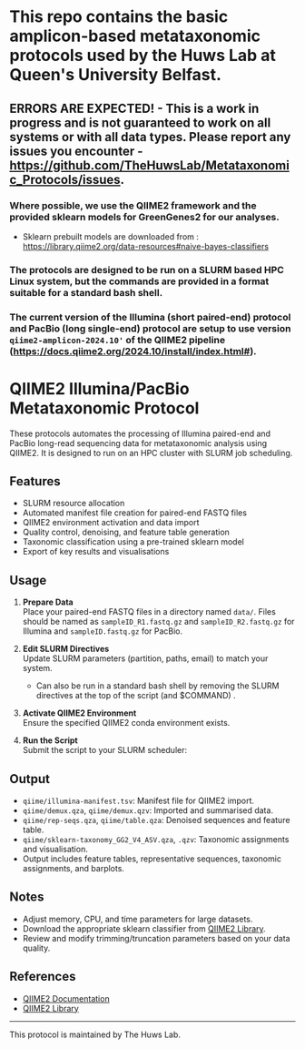 # This repo contains the basic amplicon-based metataxonomic protocols used by the Huws Lab at Queen's University Belfast.

## ERRORS ARE EXPECTED!  - This is a work in progress and is not guaranteed to work on all systems or with all data types. Please report any issues you encounter - https://github.com/TheHuwsLab/Metataxonomic_Protocols/issues.

### Where possible, we use the QIIME2 framework and the provided sklearn models for GreenGenes2 for our analyses.
* Sklearn prebuilt models are downloaded from : https://library.qiime2.org/data-resources#naive-bayes-classifiers

### The protocols are designed to be run on a SLURM based HPC Linux system, but the commands are provided in a format suitable for a standard bash shell.

### The current version of the Illumina (short paired-end) protocol and PacBio (long single-end) protocol are setup to use version `qiime2-amplicon-2024.10'` of the QIIME2 pipeline (https://docs.qiime2.org/2024.10/install/index.html#).

# QIIME2 Illumina/PacBio Metataxonomic Protocol

These protocols automates the processing of Illumina paired-end and PacBio long-read sequencing data for metataxonomic analysis using QIIME2. It is designed to run on an HPC cluster with SLURM job scheduling.

## Features

- SLURM resource allocation 
- Automated manifest file creation for paired-end FASTQ files
- QIIME2 environment activation and data import
- Quality control, denoising, and feature table generation
- Taxonomic classification using a pre-trained sklearn model
- Export of key results and visualisations

## Usage

1. **Prepare Data**  
   Place your paired-end FASTQ files in a directory named `data/`. Files should be named as `sampleID_R1.fastq.gz` and `sampleID_R2.fastq.gz` for Illumina and `sampleID.fastq.gz` for PacBio. 

   
2. **Edit SLURM Directives**  
   Update SLURM parameters (partition, paths, email) to match your system.
   - Can also be run in a standard bash shell by removing the SLURM directives at the top of the script (and $COMMAND) .

3. **Activate QIIME2 Environment**  
   Ensure the specified QIIME2 conda environment exists.

4. **Run the Script**  
   Submit the script to your SLURM scheduler:

## Output

- `qiime/illumina-manifest.tsv`: Manifest file for QIIME2 import.
- `qiime/demux.qza`, `qiime/demux.qzv`: Imported and summarised data.
- `qiime/rep-seqs.qza`, `qiime/table.qza`: Denoised sequences and feature table.
- `qiime/sklearn-taxonomy_GG2_V4_ASV.qza`, `.qzv`: Taxonomic assignments and visualisation.
- Output includes feature tables, representative sequences, taxonomic assignments, and barplots.

## Notes

- Adjust memory, CPU, and time parameters for large datasets.
- Download the appropriate sklearn classifier from [QIIME2 Library](https://library.qiime2.org/data-resources#naive-bayes-classifiers).
- Review and modify trimming/truncation parameters based on your data quality.

## References

- [QIIME2 Documentation](https://docs.qiime2.org/)
- [QIIME2 Library](https://library.qiime2.org/)

---
This protocol is maintained by The Huws Lab.